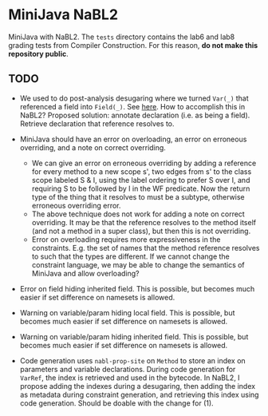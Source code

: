 # MiniJava NaBL2

MiniJava with NaBL2. The `tests` directory contains the lab6 and lab8 grading tests from Compiler Construction. For this reason, **do not make this repository public**.

## TODO

- We used to do post-analysis desugaring where we turned `Var(_)` that referenced a field into `Field(_)`. See [here](https://github.com/TUDelft-IN4303/grading/blob/master/lab6/reference/MiniJava/trans/desugar.str#L56). How to accomplish this in NaBL2? Proposed solution: annotate declaration (i.e. as being a field). Retrieve declaration that reference resolves to.

- MiniJava should have an error on overloading, an error on erroneous overriding, and a note on correct overriding.
  - We can give an error on erroneous overriding by adding a reference for every method to a new scope s', two edges from s' to the class scope labeled S & I, using the label ordering to prefer S over I, and requiring S to be followed by I in the WF predicate. Now the return type of the thing that it resolves to must be a subtype, otherwise erroneous overriding error.
  - The above technique does not work for adding a note on correct overriding. It may be that the reference resolves to the method itself (and not a method in a super class), but then this is not overriding.
  - Error on overloading requires more expressiveness in the constraints. E.g. the set of names that the method reference resolves to such that the types are different. If we cannot change the constraint language, we may be able to change the semantics of MiniJava and allow overloading?

- Error on field hiding inherited field. This is possible, but becomes much easier if set difference on namesets is allowed.

- Warning on variable/param hiding local field. This is possible, but becomes much easier if set difference on namesets is allowed.

- Warning on variable/param hiding inherited field. This is possible, but becomes much easier if set difference on namesets is allowed.

- Code generation uses `nabl-prop-site` on `Method` to store an index on parameters and variable declarations. During code generation for `VarRef`, the index is retrieved and used in the bytecode. In NaBL2, I propose adding the indexes during a desugaring, then adding the index as metadata during constraint generation, and retrieving this index using code generation. Should be doable with the change for (1).